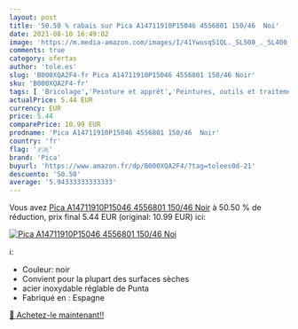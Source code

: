 ```yaml
---
layout: post
title: '50.50 % rabais sur Pica A14711910P15046 4556801 150/46  Noi'
date: 2021-08-10 16:49:02
image: 'https://m.media-amazon.com/images/I/41Ywusq51QL._SL500_._SL400_.jpg'
comments: true
category: ofertas
author: 'tole.es'
slug: 'B000XQA2F4-fr Pica A14711910P15046 4556801 150/46 Noir'
sku: 'B000XQA2F4-fr'
tags: [ 'Bricolage','Peinture et apprêt','Peintures, outils et traitement des murs','Pots de peinture testeurs','pica', ]
actualPrice: 5.44 EUR
currency: EUR
price: 5.44
comparePrice: 10.99 EUR
prodname: 'Pica A14711910P15046 4556801 150/46  Noir'
country: 'fr'
flag: '🇫🇷'
brand: 'Pica'
buyurl: 'https://www.amazon.fr/dp/B000XQA2F4/?tag=tolees0d-21'
descuento: '50.50'
average: '5.94333333333333'
---
```


Vous avez [Pica A14711910P15046 4556801 150/46  Noir](https://www.amazon.fr/dp/B000XQA2F4/?tag=tolees0d-21)  à  50.50 % de réduction, prix final  5.44 EUR (original: 10.99 EUR) ici:

[![Pica A14711910P15046 4556801 150/46  Noi](https://m.media-amazon.com/images/I/41Ywusq51QL._SL500_._SL400_.jpg)](https://www.amazon.fr/dp/B000XQA2F4/?tag=tolees0d-21)

ℹ️:

- Couleur: noir
- Convient pour la plupart des surfaces sèches
- acier inoxydable réglable de Punta
- Fabriqué en : Espagne

[🛒 Achetez-le maintenant!!](https://www.amazon.fr/dp/B000XQA2F4/?tag=tolees0d-21)
